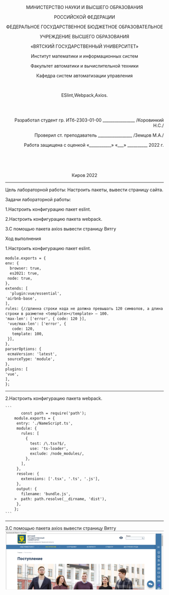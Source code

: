 
<p align=center>МИНИСТЕРСТВО НАУКИ И ВЫСШЕГО ОБРАЗОВАНИЯ
<p align=center>РОССИЙСКОЙ ФЕДЕРАЦИИ
<p align=center>ФЕДЕРАЛЬНОЕ ГОСУДАРСТВЕННОЕ БЮДЖЕТНОЕ ОБРАЗОВАТЕЛЬНОЕ
<p align=center>УЧРЕЖДЕНИЕ ВЫСШЕГО ОБРАЗОВАНИЯ
<p align=center>«ВЯТСКИЙ ГОСУДАРСТВЕННЫЙ УНИВЕРСИТЕТ»
<p align=center>Институт математики и информационных систем
<p align=center>Факультет автоматики и вычислительной техники
<p align=center>Кафедра систем автоматизации управления
<p><br>


<p align=center>ESlint,Webpack,Axios.
<p><br><br>
<p align=right>Разработал студент гр. ИТб-2303-01-00 ________________ /Коровинкий Н.С./
<p align=right>Проверил ст. преподаватель _________________ /Земцов М.А./
<p align=right>Работа защищена с оценкой	«___________» «___» __________ 2022 г.
<p><br><br><br>
<p align=center>Киров 2022 
  
  ---
  
<p> Цель лабораторной работы: Настроить пакеты, вывести страницу сайта.
<p> Задачи лабораторной работы:  
<p>1.Настроить конфигурацию пакет eslint.
<p>2.Настроить конфигурацию пакета webpack.
<p>3.С помощью пакета axios вывести страницу Вятгу
<p>Ход выполнения 
  <p>1.Настроить конфигурацию пакет eslint.<p>
    
  ```
module.exports = {
  env: {
    browser: true,
    es2021: true,
   node: true,
  },
  extends: [
    'plugin:vue/essential',
  'airbnb-base',
  ],
  rules: {//длинна строки кода не должна превышать 120 символов, а длина строки в разметке <template></template> — 100.
  'max-len': ['error', { code: 120 }],
   'vue/max-len': ['error', {
     code: 120,
     template: 100,
   }],
  },
 parserOptions: {
   ecmaVersion: 'latest',
   sourceType: 'module',
 },
 plugins: [
'vue',
 ],
};
  ```
    
    
    
  ---
  
  <p>2.Настроить конфигурацию пакета webpack.
    
    ```
           const path = require('path');
        module.exports = {
         entry: './NameScript.ts',
         module: {
           rules: [
             {
               test: /\.tsx?$/,
               use: 'ts-loader',
               exclude: /node_modules/,
             },
           ],
         },
         resolve: {
           extensions: ['.tsx', '.ts', '.js'],
         },
         output: {
           filename: 'bundle.js',
        >  path: path.resolve(__dirname, 'dist'),
         },
        };
    ```

  ---
  
<p>  3.С помощью пакета axios вывести страницу Вятгу 
   <img src="./src/1.png">
  
    
    
